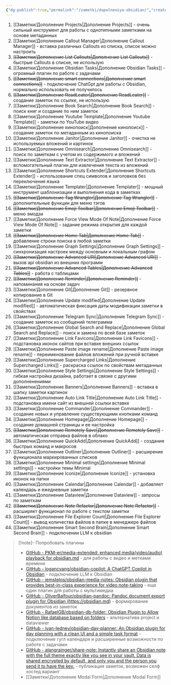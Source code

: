 ```yaml
---
{"dg-publish":true,"permalink":"/zametki/dopolneniya-obsidian/","created":"2024-07-07 22:19"}
---
```


1. [[Заметки/Дополнение Projects\|Дополнение Projects]] - очень сильный инструмент для работы с однотипными заметками на основе метаданных
2. [[Заметки/Дополнение Сallout Manager\|Дополнение Сallout Manager]] - вставка различных Callouts из списка, список можно настроить
3. ~~[[Заметки/Дополнение List Callouts\|Дополнение List Callouts]]~~ - быстрые Callouts в списке, не использую
4. [[Заметки/Дополнение Obsidian Tasks\|Дополнение Obsidian Tasks]]  - огромный плагин по работе с задачами
5. ~~[[Заметки/Дополнение smart connections\|Дополнение smart connections]]~~ - подключение ChatGpt для работы с Obsidian, нормально использовать не получилось
6. ~~[[Заметки/Дополнение ReadLeater\|Дополнение ReadLeater]]~~ - создание заметок по ссылке, не использую
7. [[Заметки/Дополнение Book Search\|Дополнение Book Search]] - поиск книг и создание по ним заметок
8. [[Заметки/Дополнение Youtube Template\|Дополнение Youtube Template]] - заметки по YouTube видео
9. [[Заметки/Дополнение кинопоиск\|Дополнение кинопоиск]] - создание заметок по метаданным из кинопоиска
10. [[Заметки/Дополнение  Janitor\|Дополнение  Janitor]] - очистка не используемых вложений и картинок
11. [[Заметки/Дополнение Omnisearch\|Дополнение Omnisearch]] - поиск по заметкам с учетом их содержимого и вложений
12. [[Заметки/Дополнение Text Extractor\|Дополнение Text Extractor]] - вспомогательный плагин для извлечения текста из вложений
13. [[Заметки/Дополнение Shortcuts Extender\|Дополнение Shortcuts Extender]] - использование спец символов и заголовков без переключения языка
14. [[Заметки/Дополнение Templater\|Дополнение Templater]] - мощный инструмент шаблонизации и выполнения кода в заметках
15. ~~[[Заметки/Дополнение Tag Wrangler\|Дополнение Tag Wrangler]]~~ - дополнительные функции для меню тэгов
16. ~~[[Заметки/Дополнение Emoji Toolbar\|Дополнение Emoji Toolbar]]~~ - меню эмодзи
17. [[Заметки/Дополнение Force View Mode Of Note\|Дополнение Force View Mode Of Note]] - задание режима открытия для каждой заметки
18. ~~[[Заметки/Дополнение Home Tab\|Дополнение Home Tab]]~~ - добавление строки поиска в любой заметки 
19. [[Заметки/Дополнение Graph Settings\|Дополнение Graph Settings]] - синхронизация настроек между основным и локальным графом
20. ~~[[Заметки/Дополнение Advanced URI\|Дополнение Advanced URI]]~~ - вызов api obsidian из внешних программ
21. ~~[[Заметки/Дополнение Advanced Tables\|Дополнение Advanced Tables]]~~ - работа с таблицами
22. ~~[[Заметки/Дополнение Reminder\|Дополнение Reminder]]~~ - напоминания на основе задач
23. [[Заметки/Дополнение Git\|Дополнение Git]] - резервное копирование в Git
24. [[Заметки/Дополнение Update modified\|Дополнение Update modified]] - автоматическая фиксация даты модификации заметки в свойствах
25. [[Заметки/Дополнение Telegram Sync\|Дополнение Telegram Sync]] - создание заметок из  сообщений телеграмма
26. [[Заметки/Дополнение Global Search and Replace\|Дополнение Global Search and Replace]] - поиск и замена по всей базе заметок
27. [[Заметки/Дополнение Link Favicons\|Дополнение Link Favicons]] - подстановка иконок сайтов при вставке внешних ссылок
28. [[Заметки/Дополнение Paste image rename\|Дополнение Paste image rename]] - переименование файлов вложений при ручной вставке
29. [[Заметки/Дополнение Supercharged Links\|Дополнение Supercharged Links]] - раскраска ссылок по свойствам метаданных
30. [[Заметки/Дополнение Style Settings\|Дополнение Style Settings]] - гибкая настройка дизайна, работает в связке с другими дополненениями
31. [[Заметки/Дополнение Banners\|Дополнение Banners]] -  вставка в шапку заметки картинок
32. [[Заметки/Дополнение Auto Link Title\|Дополнение Auto Link Title]] - подстановка имени сайт из внешней ссылки вставке
33. [[Заметки/Дополнение Commander\|Дополнение Commander]] - создание новых и управление существующими кнопками команд
34. [[Заметки/Дополнение Homepage\|Дополнение Homepage]] - создание домашней страницы и ее настройка
35. ~~[[Заметки/Дополнение Remotely Save\|Дополнение Remotely Save]]~~ - автоматическая отправка файлов в облако
36. [[Заметки/Дополнение QuickAdd\|Дополнение QuickAdd]] - создание быстрых команд и макросов
37. [[Заметки/Дополнение Outliner\|Дополнение Outliner]] - расширение функционала маркированных списков
38. [[Заметки/Дополнение Minimal settings\|Дополнение Minimal settings]] - настройки темы Minimal
39. [[Заметки/Дополнение Iconize\|Дополнение Iconize]] - установка иконок на папки
40. [[Заметки/Дополнение Сalendar\|Дополнение Сalendar]] - добавляет календарь и ежедневные заметки
41. [[Заметки/Дополнение Dataview\|Дополнение Dataview]] - запросы по заметкам 
42. ~~[[Заметки/Дополнение Note Refactor\|Дополнение Note Refactor]]~~ - расширяет функционал по работе с текстом заметки
43. [[Заметки/Дополнение File Explorer Count\|Дополнение File Explorer Count]] - вывод количества файлов в папке в менеджере файлов
44. [[Заметки/Дополнение Smart Second Brain\|Дополнение Smart Second Brain]] - подключении LLM к obsidian


> [!note]- Попробовать плагины
> - [GitHub - PKM-er/media-extended: enhanced media(video/audio) playback for obsidian.md](https://github.com/PKM-er/media-extended) - для работы с видео и метками времени
> - [GitHub - logancyang/obsidian-copilot: A ChatGPT Copilot in Obsidian](https://github.com/logancyang/obsidian-copilot) - подключение LLM к Obsidian
> - [GitHub - jemstelos/obsidian-media-notes: Obsidian plugin that provides best-in-class experience for video note-taking](https://github.com/jemstelos/obsidian-media-notes) - еще один плагин для работы с мультимедиа
> - [GitHub - OliverBalfour/obsidian-pandoc: Pandoc document export plugin for Obsidian (https://obsidian.md)](https://github.com/OliverBalfour/obsidian-pandoc) - формирование документов из заметок
> - [GitHub - RafaelGB/obsidian-db-folder: Obsidian Plugin to Allow Notion like database based on folders](https://github.com/RafaelGB/obsidian-db-folder) - альтернатива project и dataviewer
> - [GitHub - ivan-lednev/obsidian-day-planner: An Obsidian plugin for day planning with a clean UI and a simple task format](https://github.com/ivan-lednev/obsidian-day-planner) - подключение гугл календаря и расширенные возможности по работе с задачами
> - [GitHub - alangrainger/share-note: Instantly share an Obsidian note with the full theme exactly like you see in your vault. Data is shared encrypted by default, and only you and the person you send it to have the key.](https://github.com/alangrainger/share-note) - публикация заметок, возможен селф хостед вариант
> - [[Заметки/Дополнение Modal Form\|Дополнение Modal Form]]
